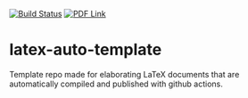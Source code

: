 [![Build Status](https://github.com/tinevez/latex-auto-template/workflows/Build%20LaTeX%20document/badge.svg)](https://github.com/truatpasteurdotfr/latex-auto-template/actions)
[![PDF
Link](https://img.shields.io/badge/PDF-latest-orange.svg?style=flat)](https://truatpasteurdotfr.github.io/latex-auto-template/Article.pdf)

# latex-auto-template
Template repo made for elaborating LaTeX documents that are automatically compiled and published with github actions.
